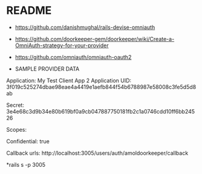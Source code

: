 # README

* https://github.com/danishmughal/rails-devise-omniauth

* https://github.com/doorkeeper-gem/doorkeeper/wiki/Create-a-OmniAuth-strategy-for-your-provider

* https://github.com/omniauth/omniauth-oauth2

* SAMPLE PROVIDER DATA

Application: My Test Client App 2
Application UID:
3f019c525274dbae98eae4a4419e1aefb844f54b6788987e58008c3fe5d5d8ab

Secret:
3e4e68c3d9b34e80b619bf0a9cb047887750181fb2c1a0746cdd10ff6bb24526

Scopes:
 

Confidential:
true

Callback urls:
http://localhost:3005/users/auth/amoldoorkeeper/callback

*rails s -p 3005
